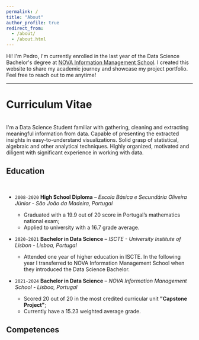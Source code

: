 ```yaml
---
permalink: /
title: "About"
author_profile: true
redirect_from: 
  - /about/
  - /about.html
---
```



Hi! I'm Pedro, I'm currently enrolled in the last year of the Data Science Bachelor's 
degree at [NOVA Information Management School](https://www.novaims.unl.pt/). 
I created this website to share my academic journey and showcase my project portfolio. 
Feel free to reach out to me anytime!

---

# Curriculum Vitae
&nbsp;  
I'm a Data Science Student familiar with gathering, cleaning and extracting
meaningful information from data. Capable of presenting the extracted insights
in easy-to-understand visualizations. Solid grasp of statistical, algebraic and
other analytical techniques. Highly organized, motivated and diligent with
significant experience in working with data.
  
  
  
## Education
&nbsp;

* `2008-2020` **High School Diploma** – *Escola Básica e Secundária Oliveira Júnior - São João da Madeira, Portugal*

  * Graduated with a 19.9 out of 20 score in Portugal’s mathematics national exam;
  * Applied to university with a 16.7 grade average.
    

* `2020-2021` **Bachelor in Data Science** – *ISCTE - University Institute of Lisbon - Lisboa, Portugal*
  * Attended one year of higher education in ISCTE. In the following year I
transferred to NOVA Information Management School when they introduced
the Data Science Bachelor.
    

* `2021-2024` **Bachelor in Data Science** – *NOVA Information Management School - Lisboa, Portugal*
  * Scored 20 out of 20 in the most credited curricular unit **"Capstone Project"**;
  * Currently have a  15.23 weighted average grade.

## Competences

